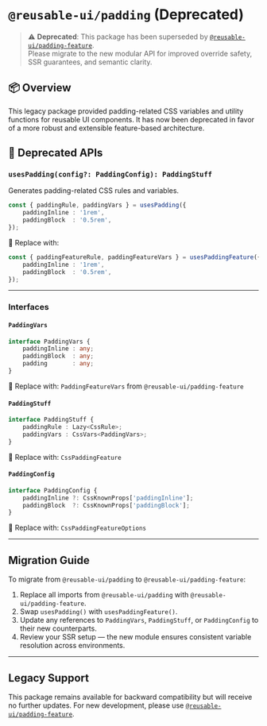 # `@reusable-ui/padding` (Deprecated)

> ⚠️ **Deprecated**: This package has been superseded by [`@reusable-ui/padding-feature`](https://www.npmjs.com/package/@reusable-ui/padding-feature).  
> Please migrate to the new modular API for improved override safety, SSR guarantees, and semantic clarity.

## 📦 Overview

This legacy package provided padding-related CSS variables and utility functions for reusable UI components. It has now been deprecated in favor of a more robust and extensible feature-based architecture.

## 🚫 Deprecated APIs

### `usesPadding(config?: PaddingConfig): PaddingStuff`

Generates padding-related CSS rules and variables.

```ts
const { paddingRule, paddingVars } = usesPadding({
    paddingInline : '1rem',
    paddingBlock  : '0.5rem',
});
```

🔄 Replace with:

```ts
const { paddingFeatureRule, paddingFeatureVars } = usesPaddingFeature({
    paddingInline : '1rem',
    paddingBlock  : '0.5rem',
});
```

---

### Interfaces

#### `PaddingVars`

```ts
interface PaddingVars {
    paddingInline : any;
    paddingBlock  : any;
    padding       : any;
}
```

🔄 Replace with: `PaddingFeatureVars` from `@reusable-ui/padding-feature`

#### `PaddingStuff`

```ts
interface PaddingStuff {
    paddingRule : Lazy<CssRule>;
    paddingVars : CssVars<PaddingVars>;
}
```

🔄 Replace with: `CssPaddingFeature`

#### `PaddingConfig`

```ts
interface PaddingConfig {
    paddingInline ?: CssKnownProps['paddingInline'];
    paddingBlock  ?: CssKnownProps['paddingBlock'];
}
```

🔄 Replace with: `CssPaddingFeatureOptions`

---

## Migration Guide

To migrate from `@reusable-ui/padding` to `@reusable-ui/padding-feature`:

1. Replace all imports from `@reusable-ui/padding` with `@reusable-ui/padding-feature`.
2. Swap `usesPadding()` with `usesPaddingFeature()`.
3. Update any references to `PaddingVars`, `PaddingStuff`, or `PaddingConfig` to their new counterparts.
4. Review your SSR setup — the new module ensures consistent variable resolution across environments.

---

## Legacy Support

This package remains available for backward compatibility but will receive no further updates. For new development, please use [`@reusable-ui/padding-feature`](https://www.npmjs.com/package/@reusable-ui/padding-feature).
